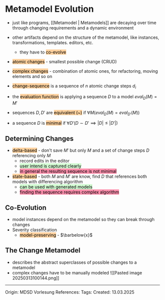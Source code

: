 # Metamodel Evolution

- just like programs, [[Metamodel | Metamodels]] are decaying over time through changing requirements and a dynamic environment
- other artifacts depend on the structure of the metamodel, like instances, transformations, templates. editors, etc.
	- they have to <mark style="background: #FFB86CA6;">co-evolve</mark>

- <mark style="background: #FFB86CA6;">atomic changes</mark> - smallest possible change (CRUD)
- <mark style="background: #FFB86CA6;">complex changes</mark> - combination of atomic ones, for refactoring, moving elements and so on

- <mark style="background: #FFB86CA6;">change-sequence</mark> is a sequence of $n$ atomic change steps $d_i$
- the <mark style="background: #FFB86CA6;">evaluation function</mark> is applying a sequence $D$ to a model $eval_D(M) = M'$
- sequences $D, D'$ are <mark style="background: #FFB86CA6;">equivalent (~)</mark> if $\forall M (eval_D(M) = eval_{D'}(M))$
- a sequence $D$ is <mark style="background: #FFB86CA6;">minimal</mark> if $\forall D'(D \sim D' \implies |D| \leq |D'|)$

## Determining Changes

- <mark style="background: #FFB86CA6;">delta-based</mark> - don't save $M'$ but only $M$ and a set of change steps $D$ referencing only $M$
	- record edits in the editor
	- <mark style="background: #BBFABBA6;">user intend is captured clearly</mark>
	- <mark style="background: #FF5582A6;">in general the resulting sequence is not minimal</mark>
- <mark style="background: #FFB86CA6;">state-based</mark> - both $M$ and $M'$ are know, find $D$ that references both models with differencing algorithm
	- <mark style="background: #BBFABBA6;">can be used with generated models</mark>
	- <mark style="background: #FF5582A6;">finding the sequence requires complex algorithm</mark>

## Co-Evolution

- model instances depend on the metamodel so they can break through changes
- Severity classification
	- <mark style="background: #FFB86CA6;">model-preserving</mark> - $\barbelow{x}$

## The Change Metamodel

- describes the abstract superclasses of possible changes to a metamodel
- complex changes have to be manually modeled
![[Pasted image 20250313100144.png]]

---

Origin: MDSD Vorlesung
References: 
Tags: 
Created: 13.03.2025

